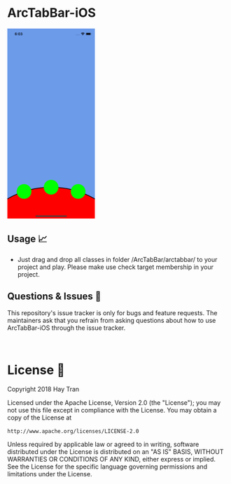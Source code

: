 # ArcTabBar-iOS

<img src="demo.png" width="200">

## Usage :chart_with_upwards_trend:
- Just drag and drop all classes in folder /ArcTabBar/arctabbar/ to your project and play. Please make use check target membership in your project.


## Questions & Issues :thinking:
This repository's issue tracker is only for bugs and feature requests. The maintainers ask that you refrain from asking questions about how to use ArcTabBar-iOS through the issue tracker.

<br/>

# License :page_facing_up:

Copyright 2018 Hay Tran

Licensed under the Apache License, Version 2.0 (the "License");
you may not use this file except in compliance with the License.
You may obtain a copy of the License at

    http://www.apache.org/licenses/LICENSE-2.0

Unless required by applicable law or agreed to in writing, software
distributed under the License is distributed on an "AS IS" BASIS,
WITHOUT WARRANTIES OR CONDITIONS OF ANY KIND, either express or implied.
See the License for the specific language governing permissions and
limitations under the License.

<br/>
